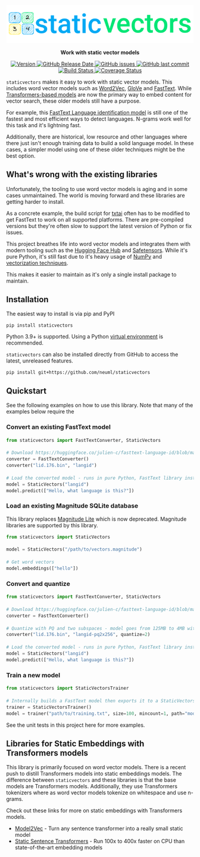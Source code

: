 <p align="center">
    <img src="https://raw.githubusercontent.com/neuml/staticvectors/master/logo.png"/>
</p>

<p align="center">
    <b>Work with static vector models</b>
</p>

<p align="center">
    <a href="https://github.com/neuml/staticvectors/releases">
        <img src="https://img.shields.io/github/release/neuml/staticvectors.svg?style=flat&color=success" alt="Version"/>
    </a>
    <a href="https://github.com/neuml/staticvectors/releases">
        <img src="https://img.shields.io/github/release-date/neuml/staticvectors.svg?style=flat&color=blue" alt="GitHub Release Date"/>
    </a>
    <a href="https://github.com/neuml/stativectors/issues">
        <img src="https://img.shields.io/github/issues/neuml/staticvectors.svg?style=flat&color=success" alt="GitHub issues"/>
    </a>
    <a href="https://github.com/neuml/staticvectors">
        <img src="https://img.shields.io/github/last-commit/neuml/staticvectors.svg?style=flat&color=blue" alt="GitHub last commit"/>
    </a>
    <a href="https://github.com/neuml/staticvectors/actions?query=workflow%3Abuild">
        <img src="https://github.com/neuml/staticvectors/workflows/build/badge.svg" alt="Build Status"/>
    </a>
    <a href="https://coveralls.io/github/neuml/staticvectors?branch=master">
        <img src="https://img.shields.io/coverallsCoverage/github/neuml/staticvectors" alt="Coverage Status">
    </a>
</p>

`staticvectors` makes it easy to work with static vector models. This includes word vector models such as [Word2Vec](https://en.wikipedia.org/wiki/Word2vec), [GloVe](https://nlp.stanford.edu/projects/glove/) and [FastText](https://fasttext.cc/). While [Transformers-based models](https://github.com/huggingface/transformers) are now the primary way to embed content for vector search, these older models still have a purpose.

For example, this [FastText Language identification model](https://fasttext.cc/docs/en/language-identification.html) is still one of the fastest and most efficient ways to detect languages. N-grams work well for this task and it's lightning fast.

Additionally, there are historical, low resource and other languages where there just isn't enough training data to build a solid language model. In these cases, a simpler model using one of these older techniques might be the best option. 

## What's wrong with the existing libraries

Unfortunately, the tooling to use word vector models is aging and in some cases unmaintained. The world is moving forward and these libraries are getting harder to install.

As a concrete example, the build script for [txtai](https://github.com/neuml/txtai/blob/master/.github/workflows/build.yml#L42) often has to be modified to get FastText to work on all supported platforms. There are pre-compiled versions but they're often slow to support the latest version of Python or fix issues.

This project breathes life into word vector models and integrates them with modern tooling such as the [Hugging Face Hub](https://huggingface.co/models) and [Safetensors](https://github.com/huggingface/safetensors). While it's pure Python, it's still fast due to it's heavy usage of [NumPy](https://github.com/numpy/numpy) and [vectorization techniques](https://numpy.org/doc/stable/user/whatisnumpy.html#why-is-numpy-fast).

This makes it easier to maintain as it's only a single install package to maintain.

## Installation
The easiest way to install is via pip and PyPI

```
pip install staticvectors
```

Python 3.9+ is supported. Using a Python [virtual environment](https://docs.python.org/3/library/venv.html) is recommended.

`staticvectors` can also be installed directly from GitHub to access the latest, unreleased features.

```
pip install git+https://github.com/neuml/staticvectors
```

## Quickstart

See the following examples on how to use this library. Note that many of the examples below require the 

### Convert an existing FastText model

```python
from staticvectors import FastTextConverter, StaticVectors

# Download https://huggingface.co/julien-c/fasttext-language-id/blob/main/lid.176.bin
converter = FastTextConverter()
converter("lid.176.bin", "langid")

# Load the converted model - runs in pure Python, FastText library install not required for inference
model = StaticVectors("langid")
model.predict(["Hello, what language is this?"])
```

### Load an existing Magnitude SQLite database

This library replaces [Magnitude Lite](https://github.com/neuml/magnitude) which is now deprecated. Magnitude libraries are supported by this library.

```python
from staticvectors import StaticVectors

model = StaticVectors("/path/to/vectors.magnitude")

# Get word vectors
model.embeddings(["hello"])
```

### Convert and quantize

```python
from staticvectors import FastTextConverter, StaticVectors

# Download https://huggingface.co/julien-c/fasttext-language-id/blob/main/lid.176.bin
converter = FastTextConverter()

# Quantize with PQ and two subspaces - model goes from 125MB to 4MB with minimal accuracy impacts!
converter("lid.176.bin", "langid-pq2x256", quantize=2)

# Load the converted model - runs in pure Python, FastText library install not required for inference
model = StaticVectors("langid")
model.predict(["Hello, what language is this?"])
```

### Train a new model

```python
from staticvectors import StaticVectorsTrainer

# Internally builds a FastText model then exports it to a StaticVectors model
trainer = StaticVectorsTrainer()
model = trainer("path/to/training.txt", size=100, mincount=1, path="model output path")
```

See the unit tests in this project here for more examples.

## Libraries for Static Embeddings with Transformers models

This library is primarily focused on word vector models. There is a recent push to distill Transformers models into static embeddings models. The difference between `staticvectors` and these libraries is that the base models are Transformers models. Additionally, they use Transformers tokenizers where as word vector models tokenize on whitespace and use n-grams.

Check out these links for more on static embeddings with Transformers models.

- [Model2Vec](https://github.com/MinishLab/model2vec) - Turn any sentence transformer into a really small static model
- [Static Sentence Transformers](https://huggingface.co/blog/static-embeddings) - Run 100x to 400x faster on CPU than state-of-the-art embedding models
